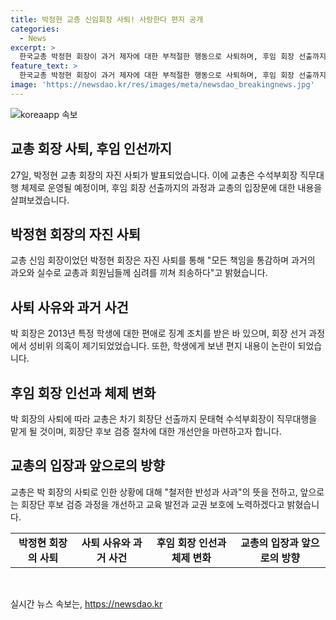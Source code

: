 ```yaml
---
title: 박정현 교총 신임회장 사퇴! 사랑한다 편지 공개
categories:
  - News
excerpt: >
  한국교총 박정현 회장이 과거 제자에 대한 부적절한 행동으로 사퇴하며, 후임 회장 선출까지는 수석부회장이 대행하게 된다. 박 회장은 입장문을 통해 책임을 통감하며 깊이 사죄했고, 교총은 후보 검증이 부족했다는 비판을 받아들여 제도를 개선할 것이라 밝혔다. 사퇴 후 교총은 교육 발전과 교권 보호에 노력할 것을 약속했다.
feature_text: >
  한국교총 박정현 회장이 과거 제자에 대한 부적절한 행동으로 사퇴하며, 후임 회장 선출까지는 수석부회장이 대행하게 된다. 박 회장은 입장문을 통해 책임을 통감하며 깊이 사죄했고, 교총은 후보 검증이 부족했다는 비판을 받아들여 제도를 개선할 것이라 밝혔다. 사퇴 후 교총은 교육 발전과 교권 보호에 노력할 것을 약속했다.
image: 'https://newsdao.kr/res/images/meta/newsdao_breakingnews.jpg'
---
```


<p><img src="https://newsdao.kr/res/images/meta/newsdao_breakingnews.jpg" alt="koreaapp 속보" /></p>

<h2 data-ke-size="size26">교총 회장 사퇴, 후임 인선까지</h2>

<p data-ke-size="size16">27일, 박정현 교총 회장의 자진 사퇴가 발표되었습니다. 이에 교총은 수석부회장 직무대행 체제로 운영될 예정이며, 후임 회장 선출까지의 과정과 교총의 입장문에 대한 내용을 살펴보겠습니다.</p>

<h2 data-ke-size="size24">박정현 회장의 자진 사퇴</h2>

<p data-ke-size="size16">교총 신임 회장이었던 박정현 회장은 자진 사퇴를 통해 "모든 책임을 통감하며 과거의 과오와 실수로 교총과 회원님들께 심려를 끼쳐 죄송하다"고 밝혔습니다.</p>

<h2 data-ke-size="size24">사퇴 사유와 과거 사건</h2>

<p data-ke-size="size16">박 회장은 2013년 특정 학생에 대한 편애로 징계 조치를 받은 바 있으며, 회장 선거 과정에서 성비위 의혹이 제기되었었습니다. 또한, 학생에게 보낸 편지 내용이 논란이 되었습니다.</p>

<h2 data-ke-size="size24">후임 회장 인선과 체제 변화</h2>

<p data-ke-size="size16">박 회장의 사퇴에 따라 교총은 차기 회장단 선출까지 문태혁 수석부회장이 직무대행을 맡게 될 것이며, 회장단 후보 검증 절차에 대한 개선안을 마련하고자 합니다.</p>

<h2 data-ke-size="size24">교총의 입장과 앞으로의 방향</h2>

<p data-ke-size="size16">교총은 박 회장의 사퇴로 인한 상황에 대해 "철저한 반성과 사과"의 뜻을 전하고, 앞으로는 회장단 후보 검증 과정을 개선하고 교육 발전과 교권 보호에 노력하겠다고 밝혔습니다.</p>

<table>
    <tbody>
        <tr>
            <td style="text-align: center; height: 17px;"><b>박정현 회장의 사퇴</b></td>
            <td style="text-align: center; height: 17px;"><b>사퇴 사유와 과거 사건</b></td>
            <td style="text-align: center; height: 17px;"><b>후임 회장 인선과 체제 변화</b></td>
            <td style="text-align: center; height: 17px;"><b>교총의 입장과 앞으로의 방향</b></td>
        </tr>
    </tbody>
</table>

<p data-ke-size="size16">&nbsp;</p>
실시간 뉴스 속보는, <a href="https://newsdao.kr" rel="dofollow">https://newsdao.kr</a>


